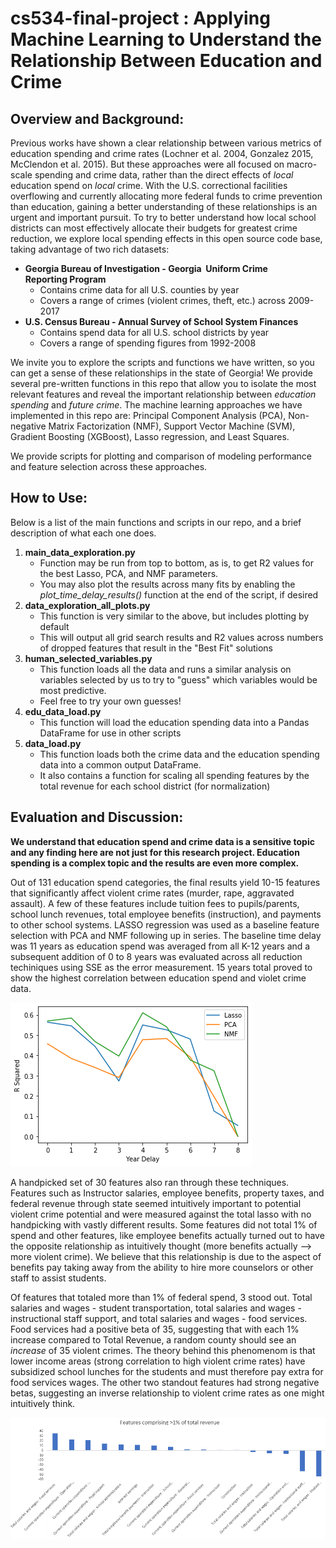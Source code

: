 # cs534-final-project : Applying Machine Learning to Understand the Relationship Between Education and Crime

## Overview and Background:

Previous works have shown a clear relationship between various metrics of education spending and crime rates (Lochner et al. 2004, Gonzalez 2015, McClendon et al. 2015). But these approaches were all focused on macro-scale spending and crime data, rather than the direct effects of _local_ education spend on _local_ crime. With the U.S. correctional facilities overflowing and currently allocating more federal funds to crime prevention than education, gaining a better understanding of these relationships is an urgent and important pursuit. To try to better understand how local school districts can most effectively allocate their budgets for greatest crime reduction, we explore local spending effects in this open source code base, taking advantage of two rich datasets:
- **Georgia Bureau of Investigation - Georgia  Uniform Crime Reporting Program**
  - Contains crime data for all U.S. counties by year
  - Covers a range of crimes (violent crimes, theft, etc.) across 2009-2017
- **U.S. Census Bureau - Annual Survey of School System Finances**
  - Contains spend data for all U.S. school districts by year 
  - Covers a range of spending figures from 1992-2008

We invite you to explore the scripts and functions we have written, so you can get a sense of these relationships in the state of Georgia! We provide several pre-written functions in this repo that allow you to isolate the most relevant features and reveal the important relationship between _education spending_ and _future crime_. The machine learning approaches we have implemented in this repo are: Principal Component Analysis (PCA), Non-negative Matrix Factorization (NMF), Support Vector Machine (SVM), Gradient Boosting (XGBoost), Lasso regression, and Least Squares. 

We provide scripts for plotting and comparison of modeling performance and feature selection across these approaches.

## How to Use:
Below is a list of the main functions and scripts in our repo, and a brief description of what each one does.
  1. **main_data_exploration.py**
      - Function may be run from top to bottom, as is, to get R2 values for the best Lasso, PCA, and NMF parameters.
      - You may also plot the results across many fits by enabling the _plot_time_delay_results()_ function at the end of the script, if desired
  2. **data_exploration_all_plots.py**
      - This function is very similar to the above, but includes plotting by default 
      - This will output all grid search results and R2 values across numbers of dropped features that result in the "Best Fit" solutions
  3. **human_selected_variables.py**
      - This function loads all the data and runs a similar analysis on variables selected by us to try to "guess" which variables would be most predictive.
      - Feel free to try your own guesses!
  4. **edu_data_load.py**
      - This function will load the education spending data into a Pandas DataFrame for use in other scripts
  5. **data_load.py**
      - This function loads both the crime data and the education spending data into a common output DataFrame.
      - It also contains a function for scaling all spending features by the total revenue for each school district (for normalization)


## Evaluation and Discussion:

**We understand that education spend and crime data is a sensitive topic and any finding here are not just for this research project. Education spending is a complex topic and the results are even more complex.**

Out of 131 education spend categories, the final results yield 10-15 features that significantly affect violent crime rates (murder, rape, aggravated assault). A few of these features include tuition fees to pupils/parents, school lunch revenues, total employee benefits (instruction), and payments to other school systems. LASSO regression was used as a baseline feature selection with PCA and NMF following up in series. The baseline time delay was 11 years as education spend was averaged from all K-12 years and a subsequent addition of 0 to 8 years was evaluated across all reduction techiniques using SSE as the error measurement. 15 years total proved to show the highest correlation between education spend and violet crime data. 

![Models Compared](https://github.com/sagar-soni-1918/cs534-final-project/blob/main/Presentation/reduction.png?raw=true)

A handpicked set of 30 features also ran through these techniques. Features such as Instructor salaries, employee benefits, property taxes, and federal revenue through state seemed intuitively important to potential violent crime potential and were measured against the total lasso with no handpicking with vastly different results. Some features did not total 1% of spend and other features, like employee benefits actually turned out to have the opposite relationship as intuitively thought (more benefits actually --> more violent crime). We believe that this relationship is due to the aspect of benefits pay taking away from the ability to hire more counselors or other staff to assist students.

Of features that totaled more than 1% of federal spend, 3 stood out. Total salaries and wages - student transportation, total salaries and wages - instructional staff support, and total salaries and wages - food services. Food services had a positive beta of 35, suggesting that with each 1% increase compared to Total Revenue, a random county should see an *increase* of 35 violent crimes.  The theory behind this phenomenom is that lower income areas (strong correlation to high violent crime rates) have subsidized school lunches for the students and must therefore pay extra for food services wages. The other two standout features had strong negative betas, suggesting an inverse relationship to violent crime rates as one might intuitively think. 

![End results](https://github.com/sagar-soni-1918/cs534-final-project/blob/main/Presentation/betas.PNG?raw=true)

